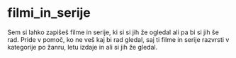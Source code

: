 # filmi_in_serije
Sem si lahko zapišeš filme in serije, ki si si jih že ogledal ali pa bi si jih še rad. Pride v pomoč, ko ne veš kaj bi rad gledal, saj ti filme in serije razvrsti v kategorije po žanru, letu izdaje in ali si jih že gledal.
